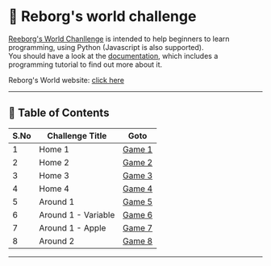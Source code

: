 # 🤖 Reborg's world challenge

[Reeborg's World Chanllenge](https://reeborg.ca/reeborg.html) is intended to help beginners to learn programming, using Python (Javascript is also supported).  
You should have a look at the [documentation](https://reeborg.ca/docs/en/), which includes a programming tutorial to find out more about it.  

Reborg's World website: [click here](https://reeborg.ca/index_en.html)

---

## 📅 Table of Contents

| S.No | Challenge Title        | Goto                                              |  
|------|------------------------|---------------------------------------------------|
| 1    | Home 1                 | [Game 1](solutions/home1/README.md)               |  
| 2    | Home 2                 | [Game 2](solutions/home2/README.md)               |
| 3    | Home 3                 | [Game 3](solutions/home3/README.md)               |
| 4    | Home 4                 | [Game 4](solutions/home4/README.md)               |
| 5    | Around 1               | [Game 5](solutions/around1/README.md)             |
| 6    | Around 1 - Variable    | [Game 6](solutions/around1_variable/README.md)    |
| 7    | Around 1 - Apple       | [Game 7](solutions/around1_apple/README.md)       |
| 8    | Around 2               | [Game 8](solutions/around2/README.md)             |

---
